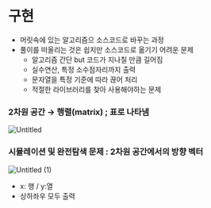 # 구현

- 머릿속에 있는 알고리즘으 소스코드로 바꾸는 과정
- 풀이를 떠올리는 것은 쉽지만 소스코드로 옮기기 어려운 문제
    - 알고리즘 간단 but 코드가 지나칠 만큼 길어짐
    - 실수연산, 특정 소수점자리까지 출력
    - 문자열을 특정 기준에 따라 끊어 처리
    - 적절한 라이브러리를 찾아 사용해야하는 문제

### 2차원 공간 → 행렬(matrix) ; 표로 나타냄

![Untitled](https://user-images.githubusercontent.com/75112062/215413739-6d11c642-3878-4505-b6bc-3d7836056c13.png)


### 시뮬레이션 및 완전탐색 문제 : 2차원 공간에서의 방향 벡터

![Untitled (1)](https://user-images.githubusercontent.com/75112062/215413797-ab35b471-c5f7-4b4e-b7bb-19b06fd305ef.png)


- x: 행 / y:열
- 상하좌우 모두 출력
